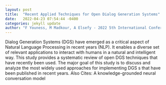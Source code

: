 ```yaml
---
layout: post
title:  "Recent Applied Techniques for Open Dialog Generation Systems"
date:   2022-04-23 07:54:44 -0400
categories: jekyll update
author: "F Youness, M Madkour, A Elsefy - 2022 5th International Conference on Computing , 2022"
---
```

Dialog Generation Systems (DGS) have emerged as a critical aspect of Natural Language Processing in recent years (NLP). It enables a diverse set of relevant applications to interact with humans in a natural and intelligent way. This study provides a systematic review of open DGS techniques that have recently been used. The major goal of this study is to discuss and analyze the most widely used approaches for implementing DGS s that have been published in recent years. Also Cites: A knowledge-grounded neural conversation model